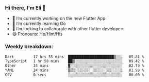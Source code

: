 ### Hi there, I'm Eli 👋
- 🔭 I’m currently working on the new Flutter App
- 🌱 I’m currently learning Go
- 🦄 I’m looking to collaborate with other flutter developers
- 😄 Pronouns: He/Him/His

### Weekly breakdown:
<!--START_SECTION:waka-->

```txt
Dart         17 hrs 55 mins  █████████████████████▒░░░   85.81 %
TypeScript   1 hr 58 mins    ██▒░░░░░░░░░░░░░░░░░░░░░░   09.42 %
Other        34 mins         ▓░░░░░░░░░░░░░░░░░░░░░░░░   02.79 %
YAML         24 mins         ▒░░░░░░░░░░░░░░░░░░░░░░░░   01.99 %
CSV          0 secs          ░░░░░░░░░░░░░░░░░░░░░░░░░   00.00 %
```

<!--END_SECTION:waka-->
